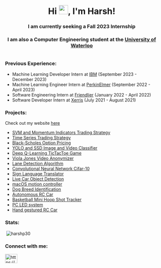 <h1 align="center">Hi <img src="https://raw.githubusercontent.com/MartinHeinz/MartinHeinz/master/wave.gif" width="30px">, I'm Harsh!</h1>
<h3 align="center">I am currently seeking a Fall 2023 Internship</h3>
<h3 align="center">I am also a Computer Engineering student at the <ins>University of Waterloo</ins></h3>
<h1></h1>

<h3>Previous Experience:</h3>

- Machine Learning Developer Intern at <ins>IBM</ins> (September 2023 - December 2023)
- Machine Learning Engineer Intern at <ins>PerkinElmer</ins> (September 2022 - April 2023)
- Software Engineering Intern at <ins>Friendlier</ins> (January 2022 - April 2022)
- Software Developer Intern at <ins>Xerris</ins> (July 2021 - August 2021)

<h3>Projects:</h3>

Check out my website [here](https://harshp30.github.io/PersonalWebsite/)

- <a href="https://github.com/harshp30/SVMIndicatorsTradingStrategyImplementation">SVM and Momentum Indicators Trading Strategy</a>
- <a href="https://github.com/harshp30/TimeSeriesTradingStrategyImplementation">Time Series Trading Strategy</a>
- <a href="https://github.com/harshp30/BlackScholesOptionsPricing">Black-Scholes Option Pricing</a>
- <a href="https://github.com/harshp30/YOLOandSSDImageVideoClassifier">YOLO and SSD Image and Video Classifier</a>
- <a href="https://github.com/harshp30/DeepQLearningTicTacToe">Deep Q-Learning TicTacToe Game</a>
- <a href="https://github.com/harshp30/ViolaJonesVideoAnonymizer">Viola Jones Video Anonymizer</a>
- <a href="https://github.com/harshp30/LaneDetectionAlgorithm">Lane Detection Algorithm</a>
- <a href="https://github.com/harshp30/CNNCifar10">Convolutional Neural Network Cifar-10</a>
- <a href="https://github.com/harshp30/LiveSignLanguageTranslator">Sign Language Translator</a>
- <a href="https://github.com/harshp30/LiveDashcamCarDetection">Live Car Object Detection</a>
- <a href="https://github.com/harshp30/MovementBasedMacOSControl">macOS motion controller</a>
- <a href="https://github.com/harshp30/DogBreedIdentification">Dog Breed Identification</a>
- <a href="https://github.com/harshp30/AutonomousRCCar">Autonomous RC Car</a>
- <a href="https://github.com/harshp30/BasketballMiniHoop">Basketball Mini Hoop Shot Tracker</a>
- <a href="https://github.com/harshp30/PCLEDLights">PC LED system</a>
- <a href="https://github.com/harshp30/HandGestureControlRCCar">Hand gestured RC Car</a>

<h3>Stats:</h3>

<p>&nbsp;<img align="center" src="https://github-readme-stats.vercel.app/api?username=harshp30&show_icons=true&locale=en" alt="harshp30" /></p>

<h3 align="left">Connect with me:</h3>
<p align="left">
<a href="https://www.linkedin.com/in/hp30/" target="blank"><img align="center" src="https://raw.githubusercontent.com/rahuldkjain/github-profile-readme-generator/master/src/images/icons/Social/linked-in-alt.svg" alt="https://www.linkedin.com/in/hp30/" height="30" width="40" /></a>
</p>




